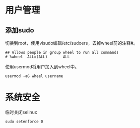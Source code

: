 # 用户管理

## 添加sudo
切换到root，使用visudo编辑/etc/sudoers，去掉wheel前的注释#。

``` shell
## Allows people in group wheel to run all commands
# %wheel  ALL=(ALL)       ALL
```

使用usermod将用户加入到wheel中。

``` shell
usermod -aG wheel username
```

# 系统安全

临时关闭selinux
``` shell
sudo setenforce 0
```
